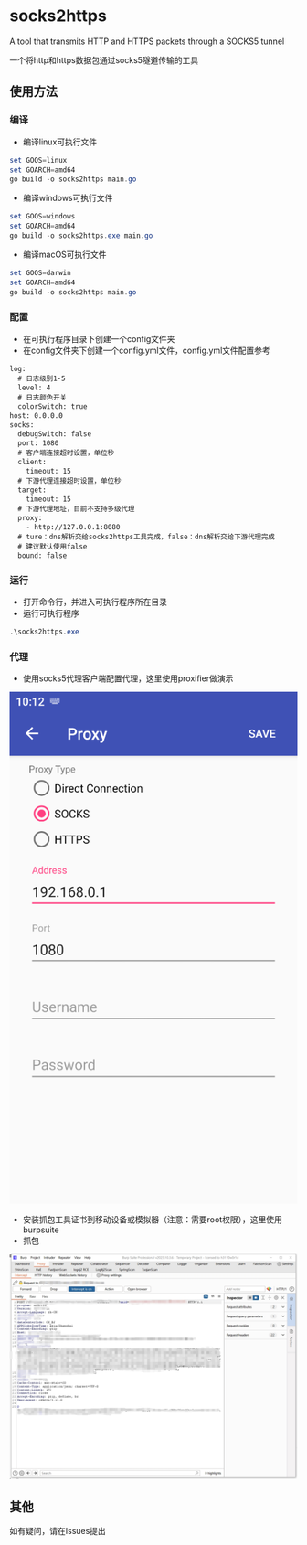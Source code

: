 # socks2https
A tool that transmits HTTP and HTTPS packets through a SOCKS5 tunnel

一个将http和https数据包通过socks5隧道传输的工具

## 使用方法

### 编译

- 编译linux可执行文件

```powershell
set GOOS=linux
set GOARCH=amd64
go build -o socks2https main.go
```

- 编译windows可执行文件

```powershell
set GOOS=windows
set GOARCH=amd64
go build -o socks2https.exe main.go
```

- 编译macOS可执行文件

```powershell
set GOOS=darwin
set GOARCH=amd64
go build -o socks2https main.go
```

### 配置

- 在可执行程序目录下创建一个config文件夹
- 在config文件夹下创建一个config.yml文件，config.yml文件配置参考

```
log:
  # 日志级别1-5
  level: 4
  # 日志颜色开关
  colorSwitch: true
host: 0.0.0.0
socks:
  debugSwitch: false
  port: 1080
  # 客户端连接超时设置，单位秒
  client:
    timeout: 15
  # 下游代理连接超时设置，单位秒
  target:
    timeout: 15
  # 下游代理地址，目前不支持多级代理
  proxy:
    - http://127.0.0.1:8080
  # ture：dns解析交给socks2https工具完成，false：dns解析交给下游代理完成
  # 建议默认使用false
  bound: false
```

### 运行

- 打开命令行，并进入可执行程序所在目录
- 运行可执行程序

```powershell
.\socks2https.exe
```

### 代理

- 使用socks5代理客户端配置代理，这里使用proxifier做演示

![proxifier配置](./images/1.png)

- 安装抓包工具证书到移动设备或模拟器（注意：需要root权限），这里使用burpsuite
- 抓包

![burp抓包](./images/2.png)

## 其他

如有疑问，请在Issues提出
